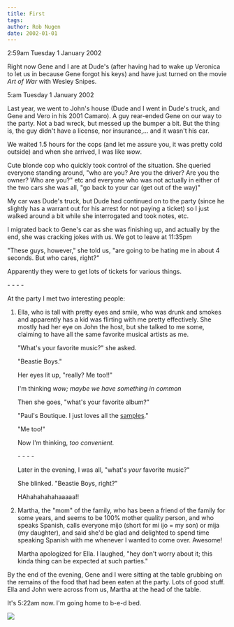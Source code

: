 ```yaml
---
title: First
tags: 
author: Rob Nugen
date: 2002-01-01
---
```


<p class=date>2:59am Tuesday 1 January 2002</p>

<p>Right now Gene and I are at Dude's (after having
had to wake up Veronica to let us in because Gene
forgot his keys) and have just turned on the movie
<em>Art of War</em> with Wesley Snipes.</p>

<p class=date>5:am Tuesday 1 January 2002</p>

<p>Last year, we went to John's house (Dude and I went
in Dude's truck, and Gene and Vero in his 2001
Camaro).  A guy rear-ended Gene on our way to the
party.  Not a bad wreck, but messed up the bumper a
bit.  But the thing is, the guy didn't have a license,
nor insurance,... and it wasn't his car.</p>

<p>We waited 1.5 hours for the cops (and let me assure
you, it was pretty cold outside) and when she arrived,
I was like <em>wow</em>.</p>

<p>Cute blonde cop who quickly took control of the
situation.  She queried everyone standing around, "who
are you?  Are you the driver?  Are you the owner?  Who
are you?" etc and everyone who was not actually in
either of the two cars she was all, "go back to your
car (get out of the way)"</p>

<p>My car was Dude's truck, but Dude had continued on
to the party (since he slightly has a warrant out for
his arrest for not paying a ticket) so I just walked
around a bit while she interrogated and took notes,
etc.</p>

<p>I migrated back to Gene's car as she was finishing
up, and actually by the end, she was cracking jokes
with us.  We got to leave at 11:35pm</p>

<p>"These guys, however," she told us, "are going to
be hating me in about 4 seconds.  But who cares,
right?"</p>

<p>Apparently they were to get lots of tickets for
various things.</p>

<p>- - - -</p>

<p>At the party I met two interesting people:</p>

<ol>
<li><p>Ella, who is tall with pretty eyes and smile, who was drunk and
smokes and apparently has a kid was flirting with me pretty
effectively.  She mostly had her eye on John the host, but she talked
to me some, claiming to have all the same favorite musical artists as
me.</p>

<p>"What's your favorite music?" she asked.</p>

<p>"Beastie Boys."</p>

<p>Her eyes lit up, "really?  Me too!!"</p>

<p>I'm thinking <em>wow; maybe we have something in common</em></p>

<p>Then she goes, "what's your favorite album?"</p>

<p>"Paul's Boutique.  I just loves all the <a
href="http://www.moire.com/beastieboys/samples/">samples</a>."</p>

<p>"Me too!"</p>

<p>Now I'm thinking, <em>too convenient.</em>

<p>- - - -</p>

<p>Later in the evening, I was all, "what's <em>your</em> favorite
music?"</p>

<p>She blinked.  "Beastie Boys, right?"</p>

<p>HAhahahahahaaaaa!!</p>
</li>

<li><p>Martha, the "mom" of the family, who has been a friend of the
family for some years, and seems to be 100% mother quality person, and
who speaks Spanish, calls everyone mijo (short for mi ijo = my son) or
mija (my daughter), and said she'd be glad and delighted to spend time
speaking Spanish with me whenever I wanted to come over.
Awesome!</p>

<p>Martha apologized for Ella.  I laughed, "hey don't worry about it;
this kinda thing can be expected at such parties."</p>
</li>
</ol>

<p>By the end of the evening, Gene and I were sitting at the table
grubbing on the remains of the food that had been eaten at the party.
Lots of good stuff.  Ella and John were across from us, Martha at the
head of the table.</p>

<p>It's 5:22am now.  I'm going home to b-e-d bed.</p>

<p>
<p><img src="/images/rob/wL-ROB.gif"/></p>

